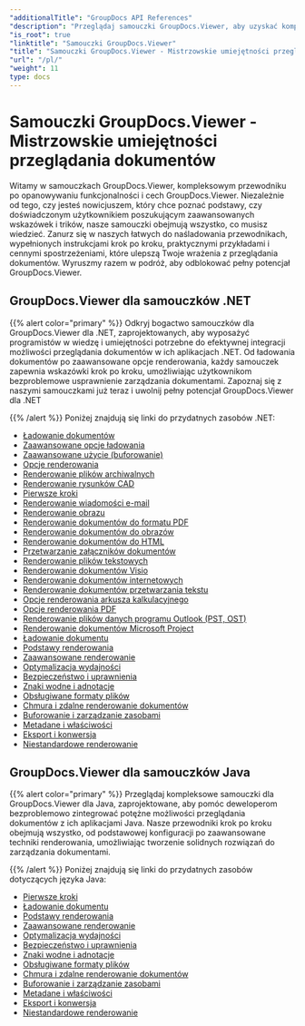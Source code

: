 ```yaml
---
"additionalTitle": "GroupDocs API References"
"description": "Przeglądaj samouczki GroupDocs.Viewer, aby uzyskać kompleksowe wskazówki dotyczące maksymalizacji możliwości przeglądania dokumentów. Odkryj jego pełny potencjał już dziś!"
"is_root": true
"linktitle": "Samouczki GroupDocs.Viewer"
"title": "Samouczki GroupDocs.Viewer - Mistrzowskie umiejętności przeglądania dokumentów"
"url": "/pl/"
"weight": 11
type: docs
---
```

# Samouczki GroupDocs.Viewer - Mistrzowskie umiejętności przeglądania dokumentów
Witamy w samouczkach GroupDocs.Viewer, kompleksowym przewodniku po opanowywaniu funkcjonalności i cech GroupDocs.Viewer. Niezależnie od tego, czy jesteś nowicjuszem, który chce poznać podstawy, czy doświadczonym użytkownikiem poszukującym zaawansowanych wskazówek i trików, nasze samouczki obejmują wszystko, co musisz wiedzieć. Zanurz się w naszych łatwych do naśladowania przewodnikach, wypełnionych instrukcjami krok po kroku, praktycznymi przykładami i cennymi spostrzeżeniami, które ulepszą Twoje wrażenia z przeglądania dokumentów. Wyruszmy razem w podróż, aby odblokować pełny potencjał GroupDocs.Viewer.

## GroupDocs.Viewer dla samouczków .NET

{{% alert color="primary" %}}
Odkryj bogactwo samouczków dla GroupDocs.Viewer dla .NET, zaprojektowanych, aby wyposażyć programistów w wiedzę i umiejętności potrzebne do efektywnej integracji możliwości przeglądania dokumentów w ich aplikacjach .NET. Od ładowania dokumentów po zaawansowane opcje renderowania, każdy samouczek zapewnia wskazówki krok po kroku, umożliwiając użytkownikom bezproblemowe usprawnienie zarządzania dokumentami. Zapoznaj się z naszymi samouczkami już teraz i uwolnij pełny potencjał GroupDocs.Viewer dla .NET

{{% /alert %}}
Poniżej znajdują się linki do przydatnych zasobów .NET:
 
- [Ładowanie dokumentów](./net/loading-documents/)
- [Zaawansowane opcje ładowania](./net/advanced-loading/)
- [Zaawansowane użycie (buforowanie)](./net/advanced-usage-caching/)
- [Opcje renderowania](./net/rendering-options/)
- [Renderowanie plików archiwalnych](./net/rendering-archive-files/)
- [Renderowanie rysunków CAD](./net/rendering-cad-drawings/)
- [Pierwsze kroki](./net/getting-started/)
- [Renderowanie wiadomości e-mail](./net/rendering-email-messages/)
- [Renderowanie obrazu](./net/image-rendering/)
- [Renderowanie dokumentów do formatu PDF](./net/rendering-documents-pdf/)
- [Renderowanie dokumentów do obrazów](./net/rendering-documents-images/)
- [Renderowanie dokumentów do HTML](./net/rendering-documents-html/)
- [Przetwarzanie załączników dokumentów](./net/processing-document-attachments/)
- [Renderowanie plików tekstowych](./net/rendering-text-files/)
- [Renderowanie dokumentów Visio](./net/rendering-visio-documents/)
- [Renderowanie dokumentów internetowych](./net/rendering-web-documents/)
- [Renderowanie dokumentów przetwarzania tekstu](./net/rendering-word-processing-documents/)
- [Opcje renderowania arkusza kalkulacyjnego](./net/spreadsheet-rendering-options/)
- [Opcje renderowania PDF](./net/pdf-rendering-options/)
- [Renderowanie plików danych programu Outlook (PST, OST)](./net/rendering-outlook-data-files/)
- [Renderowanie dokumentów Microsoft Project](./net/rendering-ms-project-documents/)
- [Ładowanie dokumentu](./net/document-loading/)
- [Podstawy renderowania](./net/rendering-basics/)
- [Zaawansowane renderowanie](./net/advanced-rendering/)
- [Optymalizacja wydajności](./net/performance-optimization/)
- [Bezpieczeństwo i uprawnienia](./net/security-permissions/)
- [Znaki wodne i adnotacje](./net/watermarks-annotations/)
- [Obsługiwane formaty plików](./net/file-formats-support/)
- [Chmura i zdalne renderowanie dokumentów](./net/cloud-remote-document-rendering/)
- [Buforowanie i zarządzanie zasobami](./net/caching-resource-management/)
- [Metadane i właściwości](./net/metadata-properties/)
- [Eksport i konwersja](./net/export-conversion/)
- [Niestandardowe renderowanie](./net/custom-rendering/)

## GroupDocs.Viewer dla samouczków Java

{{% alert color="primary" %}}
Przeglądaj kompleksowe samouczki dla GroupDocs.Viewer dla Java, zaprojektowane, aby pomóc deweloperom bezproblemowo zintegrować potężne możliwości przeglądania dokumentów z ich aplikacjami Java. Nasze przewodniki krok po kroku obejmują wszystko, od podstawowej konfiguracji po zaawansowane techniki renderowania, umożliwiając tworzenie solidnych rozwiązań do zarządzania dokumentami.

{{% /alert %}}
Poniżej znajdują się linki do przydatnych zasobów dotyczących języka Java:

- [Pierwsze kroki](./java/getting-started/)
- [Ładowanie dokumentu](./java/document-loading/)
- [Podstawy renderowania](./java/rendering-basics/)
- [Zaawansowane renderowanie](./java/advanced-rendering/)
- [Optymalizacja wydajności](./java/performance-optimization/)
- [Bezpieczeństwo i uprawnienia](./java/security-permissions/)
- [Znaki wodne i adnotacje](./java/watermarks-annotations/)
- [Obsługiwane formaty plików](./java/file-formats-support/)
- [Chmura i zdalne renderowanie dokumentów](./java/cloud-remote-document-rendering/)
- [Buforowanie i zarządzanie zasobami](./java/caching-resource-management/)
- [Metadane i właściwości](./java/metadata-properties/)
- [Eksport i konwersja](./java/export-conversion/)
- [Niestandardowe renderowanie](./java/custom-rendering/)